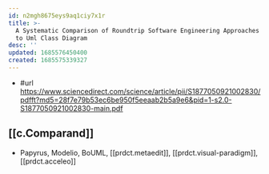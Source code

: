 ```yaml
---
id: n2mgh8675eys9aq1ciy7x1r
title: >-
  A Systematic Comparison of Roundtrip Software Engineering Approaches Applied
  to Uml Class Diagram
desc: ''
updated: 1685576450400
created: 1685575339327
---
```


- #url https://www.sciencedirect.com/science/article/pii/S1877050921002830/pdfft?md5=28f7e79b53ec6be950f5eeaab2b5a9e6&pid=1-s2.0-S1877050921002830-main.pdf

## [[c.Comparand]]

- Papyrus, Modelio, BoUML, [[prdct.metaedit]], [[prdct.visual-paradigm]], [[prdct.acceleo]] 